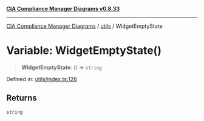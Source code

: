 [**CIA Compliance Manager Diagrams v0.8.33**](../../README.md)

***

[CIA Compliance Manager Diagrams](../../modules.md) / [utils](../README.md) / WidgetEmptyState

# Variable: WidgetEmptyState()

> **WidgetEmptyState**: () => `string`

Defined in: [utils/index.ts:126](https://github.com/Hack23/cia-compliance-manager/blob/1f4f2c51bc48d917eff1eb43881cee05d381f406/src/utils/index.ts#L126)

## Returns

`string`
